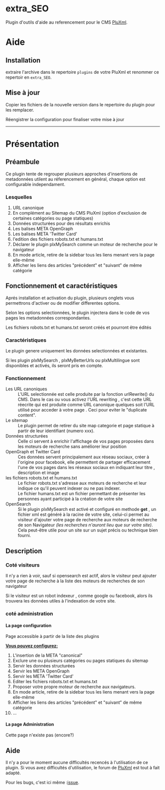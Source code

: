 # extra_SEO
Plugin d'outils d'aide au referencement pour le CMS <a href="https://pluxml.org" title="CMS Flat-File à l'XML">PluXml</a>.

<h1>Aide</h1>
<h2>Installation</h2>
<p>extraire l'archive dans le repertoire <code>plugins</code> de votre PluXml et renommer ce repertoir en <code>extra_SEO</code>.</p>
<h2>Mise à jour</h2>
<p>Copier les fichiers de la nouvelle version dans le repertoire du plugin pour les remplacer.</p>
<p>Réengistrer la configuration pour finaliser votre mise à jour</p>
<hr>

<h1>Présentation</h1>

<h2>Pr&eacute;ambule</h2>
<p>Ce plugin tente de regrouper plusieurs approches d'insertions de metadonnées utilent au réferencement en général, chaque option est configurable independament.</p>

<h3>Lesquelles</h3>
<p></p>
<ol>
<li>URL canonique</li>
<li>En complément au Sitemap du CMS PluXml (option d'exclusion de certaines catégories ou page statiques)</li>
<li>Données structurées pour des résultats enrichis</li>
<li>Les balises META OpenGraph</li>
<li>Les balises META 'Twitter Card'</li>
<li>l'edition des fichiers robots.txt et humans.txt</li>
<li>Déclarer le plugin plxMySearch comme un moteur de recherche pour le navigateur</li>
<li>En mode article, retire de la sidebar tous les liens menant vers la page elle-même</li>
<li>Afficher les liens des articles "précédent" et "suivant" de même catégorie</li>
</ol>

<h2>Fonctionnement et caract&eacute;ristiques</h2>
<p>Aprés installation et activation du plugin, plusieurs onglets vous permettrons d'activer ou de modifier differentes options.</p>
<p>Selon les options selectionnées, le plugin injectera dans le code de vos pages les metadonnées correspondantes.</p>
<p>Les fichiers robots.txt et humans.txt seront créés et pourront être édités</p>

<h3>Caract&eacute;ristiques</h3>
<p>Le plugin genere uniquement les données selectionnées et existantes.</p>
<p>Si les plugin plxMySearch , plxMyBetterUrls ou plxMultilingue sont disponibles et activés, ils seront pris en compte.</p>


<h3>Fonctionnement</h3>
<p></p>
<dl>
<dt>Les URL canoniques</dt>
<dd>L'URL selectionnée est celle produite par la fonction urlRewrite() du CMS. Dans le cas ou vous activez l'URL rewriting , c'est cette URL réecrite qui est produite comme URL canonique quelques soit l'URL utilisé pour acceder à votre page . Ceci pour eviter le "duplicate content".</dd>
<dt>Le sitemap</dt>
<dd> Le plugin permet de retirer du site map categorie et page statique à partir de leur identifiant (numero xxx).</dd>
<dt>Données structurées</dt>
<dd>Celle ci servent à enrichir l'affichage de vos pages proposées dans les moteurs de recherche sans améliorer leur position</dd>
<dt>OpenGraph et Twitter Card</dt>
<dd>Ces données servent principalement aux réseau sociaux, créer à l'origine pour facebook, elle permettent de partager efficacement l'une de vos pages dans les réseaux sociaux en indiquant leur titre , description et image </dd>
<dt>les fichiers robots.txt et humans.txt</dt>
<dd>Le fichier robots.txt s'adresse aux moteurs de recherche et leur indique ce qu'il peuvent indexer ou ne pas indexer.<br>Le fichier humans.txt est un fichier permettant de présenter les personnes ayant participé à la création de votre site</dd>
<dt>OpenSearch</dt>
<dd>Si le plugin plxMySearch est activé et configuré en methode <b>get</b> , un fichier xml est généré à la racine de votre site, celui-ci  permet au visiteur d'ajouter votre page de recherche aux moteurs de recherche de son Navigateur <em></small>(les recherches n'auront lieu que sur votre site)</small></em>. Cela peut-être utile pour un site sur un sujet précis ou technique bien fourni.</dd>
</dl>

<h2>Description</h2>

<h3>Cot&eacute; visiteurs</h3>
<p>Il n'y a rien à voir, sauf si opensearch est actif, alors le visiteur peut ajouter votre page de recherche à la liste des moteurs de recherches de son navigateur</p>
<p>Si le visiteur est un robot indexeur , comme google ou facebook, alors ils trouvera les données utiles à l'indexation de votre site.</p>

<h3>cot&eacute; administration</h3>

<h4>La page configuration</h4>
<p>Page accessible &agrave; partir de la liste des plugins</p>
<p><b><u>Vous pouvez configurez:</u></b></p>
<ol>
<li>L'insertion de la META "canonical"</li>
<li>Exclure une ou plusieurs catégories ou pages statiques du sitemap</li>
<li>Servir les données structurées</li>
<li>Servir les META OpenGraph</li>
<li>Servir les META 'Twitter Card'</li>
<li>Editer les fichiers robots.txt et humans.txt</li>
<li>Proposer votre propre moteur de recherche aux navigateurs.</li>
<li>En mode article, retire de la sidebar tous les liens menant vers la page elle-même</li>
<li>Afficher les liens des articles "précédent" et "suivant" de même catégorie</li>
<li>...</li>
</ol>	
<h4>La page Administration</h4>
<p>Cette page n'existe pas (encore?)</p>
<h2>Aide</h2>
<p>Il n'y a pour le moment aucune difficultés recencés à l'utilisation de ce plugin. Si vous avez difficultés d'utilisation, le forum de <a href="https://forum.pluxml.org" target="_blank" title="Forum du CMS PluXml">PluXml</a> est tout à fait adapté.</p>

<p>Pour les bugs, c'est ici même :<a href="https://github.com/gcyrillus/extra_SEO/issues">issue</a>.</p>
